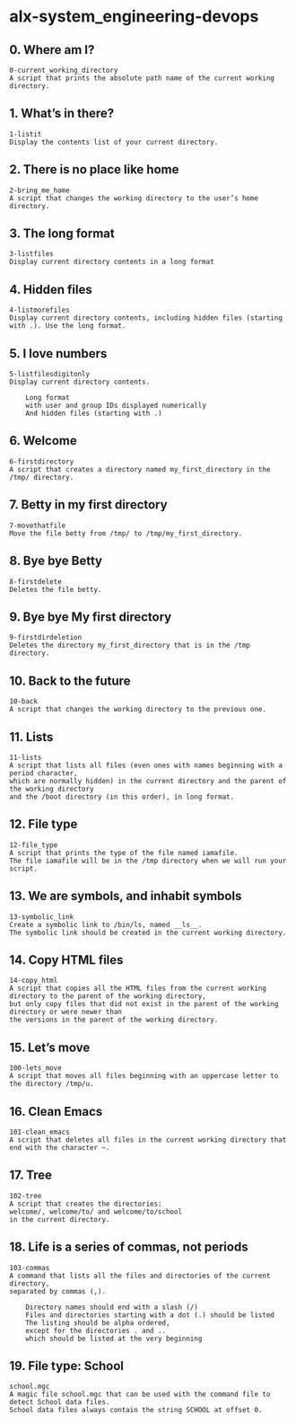 #	alx-system_engineering-devops
##	0. Where am I?
	0-current_working_directory
	A script that prints the absolute path name of the current working directory.

##	1. What’s in there?
	1-listit
	Display the contents list of your current directory.

##	2. There is no place like home
	2-bring_me_home
	A script that changes the working directory to the user’s home directory.

##	3. The long format
	3-listfiles
	Display current directory contents in a long format

##	4. Hidden files
	4-listmorefiles
	Display current directory contents, including hidden files (starting with .). Use the long format.

##	5. I love numbers
	5-listfilesdigitonly
	Display current directory contents.

		Long format
		with user and group IDs displayed numerically
		And hidden files (starting with .)

##	6. Welcome
	6-firstdirectory
	A script that creates a directory named my_first_directory in the /tmp/ directory.

##	7. Betty in my first directory
	7-movethatfile
	Move the file betty from /tmp/ to /tmp/my_first_directory.

##	8. Bye bye Betty
	8-firstdelete
	Deletes the file betty.

##	9. Bye bye My first directory
	9-firstdirdeletion
	Deletes the directory my_first_directory that is in the /tmp directory.

##	10. Back to the future
	10-back
	A script that changes the working directory to the previous one.

##	11. Lists
	11-lists
	A script that lists all files (even ones with names beginning with a period character, 
	which are normally hidden) in the current directory and the parent of the working directory 
	and the /boot directory (in this order), in long format.

##	12. File type
	12-file_type
	A script that prints the type of the file named iamafile. 
	The file iamafile will be in the /tmp directory when we will run your script.

##	13. We are symbols, and inhabit symbols
	13-symbolic_link
	Create a symbolic link to /bin/ls, named __ls__. 
	The symbolic link should be created in the current working directory.

##	14. Copy HTML files
	14-copy_html
	A script that copies all the HTML files from the current working directory to the parent of the working directory, 
	but only copy files that did not exist in the parent of the working directory or were newer than 
	the versions in the parent of the working directory.

##	15. Let’s move
	100-lets_move
	A script that moves all files beginning with an uppercase letter to the directory /tmp/u.
	
##	16. Clean Emacs
	101-clean_emacs
	A script that deletes all files in the current working directory that end with the character ~.

##	17. Tree
	102-tree
	A script that creates the directories:
	welcome/, welcome/to/ and welcome/to/school 
	in the current directory.

##	18. Life is a series of commas, not periods
	103-commas
	A command that lists all the files and directories of the current directory, 
	separated by commas (,).

		Directory names should end with a slash (/)
		Files and directories starting with a dot (.) should be listed
		The listing should be alpha ordered, 
		except for the directories . and .. 
		which should be listed at the very beginning

##	19. File type: School
	school.mgc
	A magic file school.mgc that can be used with the command file to detect School data files.
	School data files always contain the string SCHOOL at offset 0.

